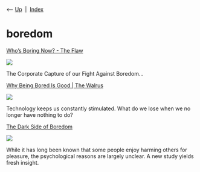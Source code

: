 <div class="nav">

⟵ [Up](index.html)  \|  [Index](index.html)

</div>

# boredom

<div class="cards">

<div class="card">

<div class="card-title">

[Who’s Boring Now? - The
Flaw](https://theflaw.org/articles/whos-boring-now/)

</div>

<div class="card-image">

[![](https://theflaw.org/wp-content/uploads/2024/10/Reed_Feature-Image-scaled.jpg)](https://theflaw.org/articles/whos-boring-now/)

</div>

The Corporate Capture of our Fight Against Boredom…

</div>

<div class="card">

<div class="card-title">

[Why Being Bored Is Good \| The
Walrus](https://thewalrus.ca/why-being-bored-is-good)

</div>

<div class="card-image">

[![](https://walrus-assets.s3.amazonaws.com/img/Kingwell_Boredom-e1562811472249.jpg)](https://thewalrus.ca/why-being-bored-is-good)

</div>

Technology keeps us constantly stimulated. What do we lose when we no
longer have nothing to do?

</div>

<div class="card">

<div class="card-title">

[The Dark Side of
Boredom](https://www.psychologytoday.com/us/blog/the-asymmetric-brain/202009/the-dark-side-boredom)

</div>

<div class="card-image">

[![](https://cdn2.psychologytoday.com/assets/styles/manual_crop_1_91_1_1528x800/public/field_blog_entry_teaser_image/2020-09/hand-4822412_1920.jpg?itok=4Y1_BN6I)](https://www.psychologytoday.com/us/blog/the-asymmetric-brain/202009/the-dark-side-boredom)

</div>

While it has long been known that some people enjoy harming others for
pleasure, the psychological reasons are largely unclear. A new study
yields fresh insight.

</div>

</div>
